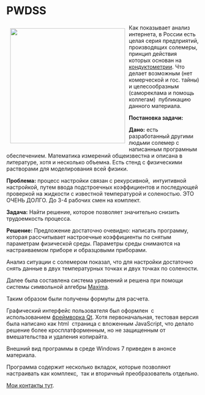 # PWDSS
<p><img src="http://www.mkuznecov.ru/sites/default/files/virtualbox_win7_qt_20_06_2020_13_15_50.png" alt="" width="300" vspace="10" hspace="10" align="left">Как показывает анализ интернета, в России есть целая серия предприятий, производящих солемеры, принцип действия которых основан на <a href="https://ru.wikipedia.org/wiki/%D0%9A%D0%BE%D0%BD%D0%B4%D1%83%D0%BA%D1%82%D0%BE%D0%BC%D0%B5%D1%82%D1%80%D0%B8%D1%8F" target="_blank" rel="noopener">кондуктометрии</a>.&nbsp;Что делает возможным (нет комерческой и гос. тайны) и целесообразным (самореклама и помощь коллегам)&nbsp; публикацию данного материала.</p><p><strong>Постановка задачи:</strong></p><p><strong>Дано:</strong> есть разработанный другими людьми солемер с написанным програмным обеспечением. Математика измерений общеизвестна и описана в литературе, хотя и несколько объемна. Есть стенд с физическими растворами для моделирования всей физики.</p><p><strong>Проблема:</strong> процесс настройки связан с рекурсивной,&nbsp; интуитивной настройкой, путем ввода подстроечных коэффициентов и последующей проверкой на жидкости с известной температурой и соленостью. ЭТО ОЧЕНЬ ДОЛГО. До 3-4 рабочих смен на комплект.</p><p><!--break--></p><p><strong>Задача:</strong> Найти решение, которое позволяет значительно снизить трудоемкость процесса.</p><p><strong>Решение:</strong> Предложение достаточно очевидно: написать программу, которая рассчитывает настроечные коэффициенты по снятым параметрам физической среды. Параметры среды снимаются на настраиваемом приборе и образцовыми приборами.</p><p>Анализ ситуации с солемером показал, что для настройки достаточно снять данные в двух температурных точках и двух точках по солености.</p><p>Далее была составлена система уравнений и решена при помощи системы символьной алгебры <a href="http://maxima.sourceforge.net/ru/" target="_blank" rel="noopener">Maxima</a>.</p><p>Таким образом были получены формулы для расчета.</p><p>Графический интерфейс пользователя был оформлен&nbsp; с использованием <a href="https://ru.wikipedia.org/wiki/Qt" target="_blank" rel="noopener">фреймворка Qt</a>. Хотя первоначальная, тестовая версия была написано как html&nbsp; страница с вложенным JavaScript, что делало решение более кросплатформенным, но не защищенным от вмешательства и удаления копирайта.</p><p>Внешний вид программы в среде Windows 7 приведен в анонсе материала.</p><p>Программа содержит несколько вкладок, которые позволяют настраивать как комплекс,&nbsp; так и вторичный преобразователь отдельно.</p><p><a href="http://www.mkuznecov.ru/kontakty.html" target="_blank" rel="noopener">Мои контакты тут</a>.</p>
